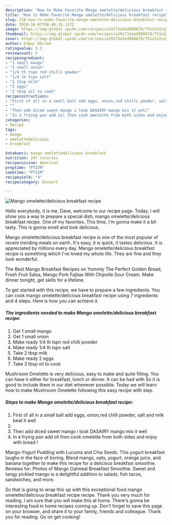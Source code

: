 ```yaml
---
description: "How to Make Favorite Mango omelette/delicious breakfast recipe"
title: "How to Make Favorite Mango omelette/delicious breakfast recipe"
slug: 218-how-to-make-favorite-mango-omelette-delicious-breakfast-recipe
date: 2020-10-07T08:46:15.137Z
image: https://img-global.cpcdn.com/recipes/a19173a5ed908878/751x532cq70/mango-omelettedelicious-breakfast-recipe-recipe-main-photo.jpg
thumbnail: https://img-global.cpcdn.com/recipes/a19173a5ed908878/751x532cq70/mango-omelettedelicious-breakfast-recipe-recipe-main-photo.jpg
cover: https://img-global.cpcdn.com/recipes/a19173a5ed908878/751x532cq70/mango-omelettedelicious-breakfast-recipe-recipe-main-photo.jpg
author: Edgar Obrien
ratingvalue: 3.2
reviewcount: 6
recipeingredient:
- "1 small mango"
- "1 small onion"
- "1/4 th tspn red chilli powder"
- "1/4 th tspn salt"
- "2 tbsp milk"
- "2 eggs"
- "2 tbsp oil to cook"
recipeinstructions:
- "First of all in a small ball add eggs, onion,red chilli powder, salt and milk beat it well"
- ""
- "Then add diced sweet mango i took DASAIRY mango mix it well"
- "In a frying pan add oil then cook omelette from both sides and enjoy with bread !"
categories:
- Recipe
tags:
- mango
- omelettedelicious
- breakfast

katakunci: mango omelettedelicious breakfast 
nutrition: 247 calories
recipecuisine: American
preptime: "PT37M"
cooktime: "PT31M"
recipeyield: "4"
recipecategory: Dessert

---
```



![Mango omelette/delicious breakfast recipe](https://img-global.cpcdn.com/recipes/a19173a5ed908878/751x532cq70/mango-omelettedelicious-breakfast-recipe-recipe-main-photo.jpg)

Hello everybody, it is me, Dave, welcome to our recipe page. Today, I will show you a way to prepare a special dish, mango omelette/delicious breakfast recipe. One of my favorites. This time, I'm gonna make it a bit tasty. This is gonna smell and look delicious.

Mango omelette/delicious breakfast recipe is one of the most popular of recent trending meals on earth. It's easy, it is quick, it tastes delicious. It is appreciated by millions every day. Mango omelette/delicious breakfast recipe is something which I've loved my whole life. They are fine and they look wonderful.

The Best Mango Breakfast Recipes on Yummly The Perfect Golden Bread, Fresh Fruit Salsa, Mango Pork Fajitas With Chipotle Sour Cream. Make dinner tonight, get skills for a lifetime.


To get started with this recipe, we have to prepare a few ingredients. You can cook mango omelette/delicious breakfast recipe using 7 ingredients and 4 steps. Here is how you can achieve it.

<!--inarticleads1-->

##### The ingredients needed to make Mango omelette/delicious breakfast recipe:

1. Get 1 small mango
1. Get 1 small onion
1. Make ready 1/4 th tspn red chilli powder
1. Make ready 1/4 th tspn salt
1. Take 2 tbsp milk
1. Make ready 2 eggs
1. Take 2 tbsp oil to cook


Mushroom Omelette is very delicious, easy to make and quite filling. You can have it either for breakfast, lunch or dinner. It can be had with So it is good to include them in our diet whenever possible. Today we will learn how to make Mushroom Omelette following this easy recipe with step. 

<!--inarticleads2-->

##### Steps to make Mango omelette/delicious breakfast recipe:

1. First of all in a small ball add eggs, onion,red chilli powder, salt and milk beat it well
1. 
1. Then add diced sweet mango i took DASAIRY mango mix it well
1. In a frying pan add oil then cook omelette from both sides and enjoy with bread !


Mango-Yogurt Pudding with Lucuma and Chia Seeds. This yogurt breakfast laughs in the face of boring. Blend mango, oats, yogurt, orange juice, and banana together to make this recipe for a delicious breakfast smoothie. Reviews for: Photos of Mango Oatmeal Breakfast Smoothie. Sweet and tangy pickled mango is a delightful addition to salads, fish tacos, sandwiches, and more. 

So that is going to wrap this up with this exceptional food mango omelette/delicious breakfast recipe recipe. Thank you very much for reading. I am sure that you will make this at home. There's gonna be interesting food in home recipes coming up. Don't forget to save this page on your browser, and share it to your family, friends and colleague. Thank you for reading. Go on get cooking!
